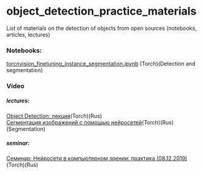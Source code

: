 # object_detection_practice_materials
List of materials on the detection of objects from open sources (notebooks, articles, lectures)

### Notebooks:
[torcnvision_finetuning_instance_segmentation.ipynb](../master/notebooks/torcnvision_finetuning_instance_segmentation.ipynb) (Torch)(Detection and segmentation)

### Video
##### lectures:
[Object Detection: лекция](https://www.youtube.com/watch?v=ewkSI2cuyoQ&list=PL0Ks75aof3ThkitsZbUOEQg7Ybl5kB_s3&index=24)(Torch)(Rus)  
[Сегментация изображений с помощью нейросетей](https://www.youtube.com/watch?v=OWK8VlgJM4I&list=PL0Ks75aof3ThkitsZbUOEQg7Ybl5kB_s3&index=22)(Torch)(Rus)(Segmentation)
##### seminar:
[Семинар: Нейросети в компьютерном зрении: практика (08.12.2019)](https://www.youtube.com/watch?v=XSPYe4-y4HE&t=2468s)(Torch)(Rus)
